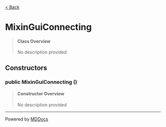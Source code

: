 [< Back](../README.md)
# MixinGuiConnecting #
>#### Class Overview ####
>No description provided
## Constructors ##
### public MixinGuiConnecting () ###
>#### Constructor Overview ####
>No description provided
>

---
Powered by [MDDocs](https://github.com/VRCube/MDDocs)